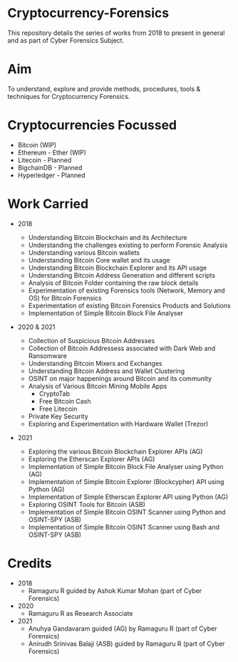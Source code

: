 # Cryptocurrency-Forensics

This repository details the series of works from 2018 to present in general and as part of Cyber Forensics Subject.

# Aim 

To understand, explore and provide methods, procedures, tools & techniques for Cryptocurrency Forensics.

# Cryptocurrencies Focussed

  - Bitcoin (WIP)
  - Ethereum - Ether (WIP) 
  - Litecoin - Planned
  - BigchainDB - Planned
  - Hyperledger - Planned

# Work Carried 

  - 2018
    - Understanding Bitcoin Blockchain and its Architecture
    - Understanding the challenges existing to perform Forensic Analysis
    - Understanding various Bitcoin wallets 
    - Understanding Bitcoin Core wallet and its usage
    - Understanding Bitcoin Blockchain Explorer and its API usage
    - Understanding Bitcoin Address Generation and different scripts
    - Analysis of Bitcoin Folder containing the raw block details   
    - Experimentation of existing Forensics tools (Network, Memory and OS) for Bitcoin Forensics
    - Experimentation of existing Bitcoin Forensics Products and Solutions 
    - Implementation of Simple Bitcoin Block File Analyser

  - 2020 & 2021
    - Collection of Suspicious Bitcoin Addresses 
    - Collection of Bitcoin Addressess associated with Dark Web and Ransomware
    - Understanding Bitcoin Mixers and Exchanges
    - Understanding Bitcoin Address and Wallet Clustering
    - OSINT on major happenings around Bitcoin and its community
    - Analysis of Various Bitcoin Mining Mobile Apps 
      - CryptoTab   
      - Free Bitcoin Cash 
      - Free Litecoin
    - Private Key Security
    - Exploring and Experimentation with Hardware Wallet (Trezor)

  - 2021
    - Exploring the various Bitcoin Blockchain Explorer APIs (AG)
    - Exploring the Etherscan Explorer APIs (AG)
    - Implementation of Simple Bitcoin Block File Analyser using Python (AG) 
    - Implementation of Simple Bitcoin Explorer (Blockcypher) API using Python (AG)
    - Implementation of Simple Etherscan Explorer API using Python (AG)
    - Exploring OSINT Tools for Bitcoin (ASB)
    - Implementation of Simple Bitcoin OSINT Scanner using Python and OSINT-SPY (ASB)
    - Implementation of Simple Bitcoin OSINT Scanner using Bash and OSINT-SPY (ASB)

# Credits  
  - 2018
    - Ramaguru R guided by Ashok Kumar Mohan (part of Cyber Forensics)
  - 2020
    - Ramaguru R as Research Associate  
  - 2021 
    - Anuhya Gandavaram guided (AG) by Ramaguru R (part of Cyber Forensics)
    - Anirudh Srinivas Balaji (ASB) guided by Ramaguru R (part of Cyber Forensics)
    
